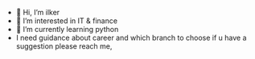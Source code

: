 - 👋 Hi, I’m ilker
- 👀 I’m interested in IT & finance
- 🌱 I’m currently learning python
- I need guidance about career and which branch to choose if u have a suggestion please reach me, 
<!---
ilkercinar/ilkercinar is a ✨ special ✨ repository because its `README.md` (this file) appears on your GitHub profile.
You can click the Preview link to take a look at your changes.
--->
